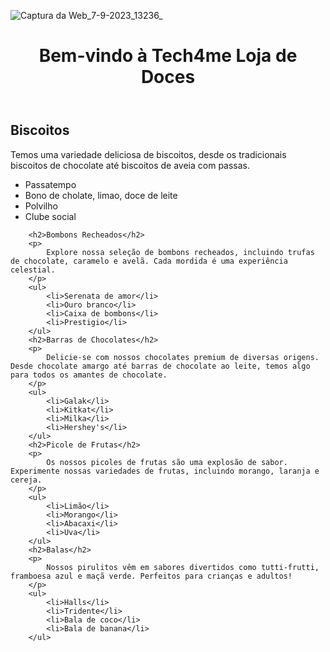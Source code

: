 ![Captura da Web_7-9-2023_13236_](https://github.com/sudovic/volt/assets/144363751/1aca33f9-f2a0-480d-838a-859b7639fbfc)






<!DOCTYPE html>
<html>
<head>
    <meta charset="UTF-8">
    <title>Tech4me Doces</title>
</head>
<body>
    <header>
        <h1>Bem-vindo à Tech4me Loja de Doces</h1>
    </header>
            <h2>Biscoitos</h2>
        <p>
            Temos uma variedade deliciosa de biscoitos, desde os tradicionais biscoitos de chocolate até biscoitos de aveia com passas.
        </p>
        <ul>
            <li>Passatempo</li>
            <li>Bono de cholate, limao, doce de leite</li>
            <li>Polvilho</li>
            <li>Clube social</li>
        </ul>

        <h2>Bombons Recheados</h2>
        <p>
            Explore nossa seleção de bombons recheados, incluindo trufas de chocolate, caramelo e avelã. Cada mordida é uma experiência celestial.
        </p>
        <ul>
            <li>Serenata de amor</li> 
            <li>Ouro branco</li>
            <li>Caixa de bombons</li>
            <li>Prestigio</li>
        </ul>
        <h2>Barras de Chocolates</h2>
        <p>
            Delicie-se com nossos chocolates premium de diversas origens. Desde chocolate amargo até barras de chocolate ao leite, temos algo para todos os amantes de chocolate.
        </p>
        <ul>
            <li>Galak</li>
            <li>Kitkat</li>
            <li>Milka</li>
            <li>Hershey's</li>
        </ul>
        <h2>Picole de Frutas</h2>
        <p>
            Os nossos picoles de frutas são uma explosão de sabor. Experimente nossas variedades de frutas, incluindo morango, laranja e cereja.
        </p>
        <ul>
            <li>Limão</li>
            <li>Morango</li>
            <li>Abacaxi</li>
            <li>Uva</li>
        </ul>
        <h2>Balas</h2>
        <p>
            Nossos pirulitos vêm em sabores divertidos como tutti-frutti, framboesa azul e maçã verde. Perfeitos para crianças e adultos!
        </p>
        <ul>
            <li>Halls</li>
            <li>Tridente</li>
            <li>Bala de coco</li>
            <li>Bala de banana</li>
        </ul>
</body>
</html>
